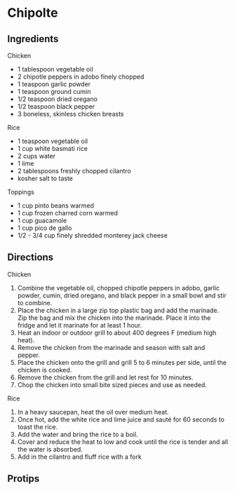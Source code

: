 # Chipolte
## Ingredients
Chicken
- 1 tablespoon vegetable oil
- 2 chipotle peppers in adobo finely chopped
- 1 teaspoon garlic powder
- 1 teaspoon ground cumin
- 1/2 teaspoon dried oregano
- 1/2 teaspoon black pepper
- 3 boneless, skinless chicken breasts

Rice
- 1 teaspoon vegetable oil
- 1 cup white basmati rice
- 2 cups water
- 1 lime
- 2 tablespoons freshly chopped cilantro
- kosher salt to taste

Toppings
- 1 cup pinto beans warmed
- 1 cup frozen charred corn warmed
- 1 cup guacamole
- 1 cup pico de gallo
- 1/2 - 3/4 cup finely shredded monterey jack cheese

## Directions
Chicken
1. Combine the vegetable oil, chopped chipotle peppers in adobo, garlic powder, cumin, dried oregano, and black pepper in a small bowl and stir to combine.
2. Place the chicken in a large zip top plastic bag and add the marinade. Zip the bag and mix the chicken into the marinade. Place it into the fridge and let it marinate for at least 1 hour.
3. Heat an indoor or outdoor grill to about 400 degrees F (medium high heat). 
4. Remove the chicken from the marinade and season with salt and pepper. 
5. Place the chicken onto the grill and grill 5 to 6 minutes per side, until the chicken is cooked. 
6. Remove the chicken from the grill and let rest for 10 minutes. 
7. Chop the chicken into small bite sized pieces and use as needed.

Rice
1. In a heavy saucepan, heat the oil over medium heat. 
2. Once hot, add the white rice and lime juice and sauté for 60 seconds to toast the rice.
3. Add the water and bring the rice to a boil. 
4. Cover and reduce the heat to low and cook until the rice is tender and all the water is absorbed.
5. Add in the cilantro and fluff rice with a fork

## Protips
